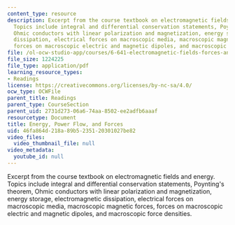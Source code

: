 ```yaml
---
content_type: resource
description: Excerpt from the course textbook on electromagnetic fields and energy.
  Topics include integral and differential conservation statements, Poynting's theorem,
  Ohmic conductors with linear polarization and magnetization, energy storage, electromagnetic
  dissipation, electrical forces on macroscopic media, macroscopic magnetic forces,
  forces on macroscopic electric and magnetic dipoles, and macroscopic force densities.
file: /ol-ocw-studio-app/courses/6-641-electromagnetic-fields-forces-and-motion-spring-2005/46fa864d218a89b5235120301027be82_11.pdf
file_size: 1224225
file_type: application/pdf
learning_resource_types:
- Readings
license: https://creativecommons.org/licenses/by-nc-sa/4.0/
ocw_type: OCWFile
parent_title: Readings
parent_type: CourseSection
parent_uid: 2731d273-06a6-74aa-8502-ee2adfb6aaaf
resourcetype: Document
title: Energy, Power Flow, and Forces
uid: 46fa864d-218a-89b5-2351-20301027be82
video_files:
  video_thumbnail_file: null
video_metadata:
  youtube_id: null
---
```

Excerpt from the course textbook on electromagnetic fields and energy. Topics include integral and differential conservation statements, Poynting's theorem, Ohmic conductors with linear polarization and magnetization, energy storage, electromagnetic dissipation, electrical forces on macroscopic media, macroscopic magnetic forces, forces on macroscopic electric and magnetic dipoles, and macroscopic force densities.